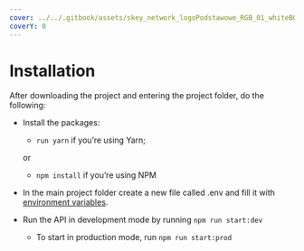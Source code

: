 ```yaml
---
cover: ../../.gitbook/assets/skey_network_logoPodstawowe_RGB_01_whiteBG.png
coverY: 0
---
```


# Installation

After downloading the project and entering the project folder, do the following:

*   Install the packages:

    * `run yarn` if you’re using Yarn;

    or

    * `npm install` if you’re using NPM
* In the main project folder create a new file called .env and fill it with [environment variables](https://docs.google.com/document/d/119x91qspZ6R2r0SEyms5scXV9LnMzr3NAinX30Fl1\_o/edit#heading=h.1rf9gpq).
* Run the API in development mode by running `npm run start:dev`
  * To start in production mode, run `npm run start:prod`
